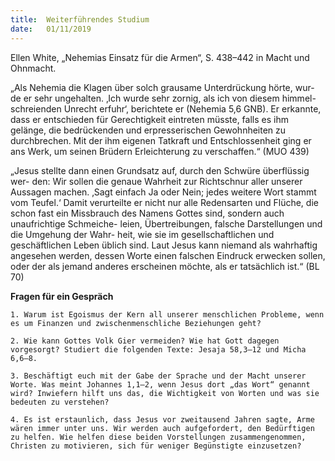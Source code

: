 ```yaml
---
title:  Weiterführendes Studium
date:   01/11/2019
---
```


Ellen White, „Nehemias Einsatz für die Armen“, S. 438–442 in Macht und Ohnmacht.

„Als Nehemia die Klagen über solch grausame Unterdrückung hörte, wur- de er sehr ungehalten. ‚Ich wurde sehr zornig, als ich von diesem himmel- schreienden Unrecht erfuhr‘, berichtete er (Nehemia 5,6 GNB). Er erkannte, dass er entschieden für Gerechtigkeit eintreten müsste, falls es ihm gelänge, die bedrückenden und erpresserischen Gewohnheiten zu durchbrechen. Mit der ihm eigenen Tatkraft und Entschlossenheit ging er ans Werk, um seinen Brüdern Erleichterung zu verschaffen.“ (MUO 439)

„Jesus stellte dann einen Grundsatz auf, durch den Schwüre überflüssig wer- den: Wir sollen die genaue Wahrheit zur Richtschnur aller unserer Aussagen machen. ‚Sagt einfach Ja oder Nein; jedes weitere Wort stammt vom Teufel.‘ Damit verurteilte er nicht nur alle Redensarten und Flüche, die schon fast ein Missbrauch des Namens Gottes sind, sondern auch unaufrichtige Schmeiche- leien, Übertreibungen, falsche Darstellungen und die Umgehung der Wahr- heit, wie sie im gesellschaftlichen und geschäftlichen Leben üblich sind. Laut Jesus kann niemand als wahrhaftig angesehen werden, dessen Worte einen falschen Eindruck erwecken sollen, oder der als jemand anderes erscheinen möchte, als er tatsächlich ist.“ (BL 70)

**Fragen für ein Gespräch**

`1. Warum ist Egoismus der Kern all unserer menschlichen Probleme, wenn es um Finanzen und zwischenmenschliche Beziehungen geht?`

`2. Wie kann Gottes Volk Gier vermeiden? Wie hat Gott dagegen vorgesorgt? Studiert die folgenden Texte: Jesaja 58,3–12 und Micha 6,6–8.`

`3. Beschäftigt euch mit der Gabe der Sprache und der Macht unserer Worte. Was meint Johannes 1,1–2, wenn Jesus dort „das Wort“ genannt wird? Inwiefern hilft uns das, die Wichtigkeit von Worten und was sie bedeuten zu verstehen?`

`4. Es ist erstaunlich, dass Jesus vor zweitausend Jahren sagte, Arme wären immer unter uns. Wir werden auch aufgefordert, den Bedürftigen zu helfen. Wie helfen diese beiden Vorstellungen zusammengenommen, Christen zu motivieren, sich für weniger Begünstigte einzusetzen?`
